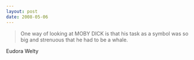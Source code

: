 ```yaml
---
layout: post
date: 2008-05-06
--- 
```


>One way of looking at MOBY DICK is that his task as a symbol was so big and strenuous that he had to be a whale.

Eudora Welty
